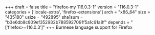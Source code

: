 +++
draft = false
title = "firefox-my 116.0.3-1"
version = "116.0.3-1"
categories = ['locale-extra', 'firefox-extensions']
arch = "x86_64"
size = "435180"
usize = "492895"
sha1sum = "b3e6db8c809ef352932b7885927091f5a1c61a8f"
depends = "['firefox>=116.0.3']"
+++
Burmese language support for Firefox